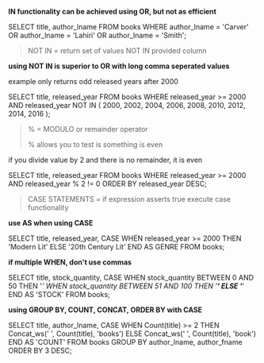 __IN functionality can be achieved using OR, but not as efficient__


SELECT title,
       author_lname
FROM   books
WHERE  author_lname = 'Carver'
        OR author_lname = 'Lahiri'
        OR author_lname = 'Smith';


> NOT IN = return set of values NOT IN provided column

__using NOT IN is superior to OR with long comma seperated values__

example only returns odd released years after 2000


SELECT title,
       released_year
FROM   books
WHERE  released_year >= 2000
       AND released_year NOT IN ( 2000, 2002, 2004, 2006,
                                  2008, 2010, 2012, 2014, 2016 );

> % = MODULO or remainder operator
>
> % allows you to test is something is even

if you divide value by 2 and there is no remainder, it is even


SELECT title,
       released_year
FROM   books
WHERE  released_year >= 2000
       AND released_year % 2 != 0
ORDER  BY released_year DESC;

> CASE STATEMENTS = if expression asserts true execute case functionality

__use AS when using CASE__

SELECT title,
       released_year,
       CASE
         WHEN released_year >= 2000 THEN 'Modern Lit'
         ELSE '20th Century Lit'
       END AS GENRE
FROM   books;


__if multiple WHEN, don't use commas__


SELECT title,
       stock_quantity,
       CASE
         WHEN stock_quantity BETWEEN 0 AND 50 THEN '*'
         WHEN stock_quantity BETWEEN 51 AND 100 THEN '**'
         ELSE '***'
       END AS 'STOCK'
FROM   books;

__using GROUP BY, COUNT, CONCAT, ORDER BY with CASE__

SELECT title,
       author_lname,
       CASE
         WHEN Count(title) >= 2 THEN Concat_ws(' ', Count(title), 'books')
         ELSE Concat_ws(' ', Count(title), 'book')
       END AS 'COUNT'
FROM   books
GROUP  BY author_lname,
          author_fname
ORDER  BY 3 DESC;

